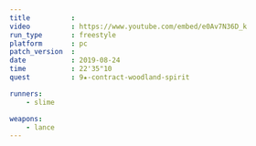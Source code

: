 ```yaml
---
title          :
video          : https://www.youtube.com/embed/e0Av7N36D_k
run_type       : freestyle
platform       : pc
patch_version  : 
date           : 2019-08-24
time           : 22'35"10
quest          : 9★-contract-woodland-spirit

runners:
    - slime

weapons:
    - lance
---
```

